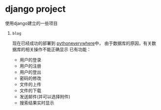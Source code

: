 # django project

使用django建立的一些项目
1.  ` blog `

    现在已经成功的部署到 [pythoneverywhere](http://cyberist2.pythonanywhere.com/)中， 由于数据库的原因，有关数据库的相关操作不能正确显示
    已有功能：
      - 用户的登录
      - 用户的注册
      - 用户的登出
      - 密码的修改
      - 文件的上传
      - 文件的下载
      - 发送邮件(并可以选择附件)
      - 搜索结果实时显示

